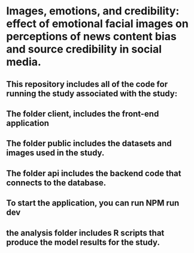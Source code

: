 # Images, emotions, and credibility: effect of emotional facial images on perceptions of news content bias and source credibility in social media.
## This repository includes all of the code for running the study associated with the study:
## The folder client, includes the front-end application
## The folder public includes the datasets and images used in the study.
## The folder api includes the backend code that connects to the database.
## To start the application, you can run NPM run dev
## the analysis folder includes R scripts that produce the model results for the study.
